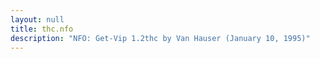 ```yaml
---
layout: null
title: thc.nfo
description: "NFO: Get-Vip 1.2thc by Van Hauser (January 10, 1995)"
---
```

